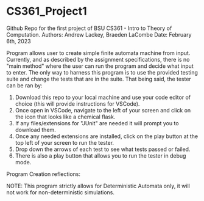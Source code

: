 # CS361_Project1
Github Repo for the first project of BSU CS361 - Intro to Theory of Computation. 
Authors: Andrew Lackey, Braeden LaCombe
Date: February 6th, 2023

Program allows user to create simple finite automata machine from input. Currently, and as described by the assignment specifications, there is no "main method" where the user can run the program and decide what input to enter. The only way to harness this program is to use the provided testing suite and change the tests that are in the suite. That being said, the tester can be ran by:
1. Download this repo to your local machine and use your code editor of choice (this will provide instructions for VSCode).
2. Once open in VSCode, navigate to the left of your screen and click on the icon that looks like a chemical flask.
3. If any files/extensions for "JUnit" are needed it will prompt you to download them.
4. Once any needed extensions are installed, click on the play button at the top left of your screen to run the tester.
5. Drop down the arrows of each test to see what tests passed or failed. 
6. There is also a play button that allows you to run the tester in debug mode.


Program Creation reflections:






NOTE: This program strictly allows for Deterministic Automata only, it will not work for non-deterministic simulations.





